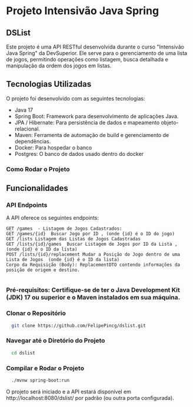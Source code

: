 
# Projeto Intensivão Java Spring
## DSList
Este projeto é uma API RESTful desenvolvida durante o curso "Intensivão Java Spring" da DevSuperior. Ele serve para o gerenciamento de uma lista de jogos, permitindo operações como listagem, busca detalhada e manipulação da ordem dos jogos em listas.

## Tecnologias Utilizadas
O projeto foi desenvolvido com as seguintes tecnologias:
- Java 17
- Spring Boot: Framework para desenvolvimento de aplicações Java.
- JPA / Hibernate: Para persistência de dados e mapeamento objeto-relacional.
- Maven: Ferramenta de automação de build e gerenciamento de dependências.
- Docker: Para hospedar o banco
- Postgres: O banco de dados usado dentro do docker
### Como Rodar o Projeto

## Funcionalidades
### API Endpoints
A API oferece os seguintes endpoints:
```
GET /games  - Listagem de Jogos Cadastrados:
GET /games/{id}  Buscar Jogo por ID , (onde {id} é o ID do jogo)
GET /lists Listagem das Listas de Jogos Cadastradas
GET /lists/{id}/games  Buscar Listagem de Jogos por ID da Lista ,  (onde {id} é o ID da lista)
POST /lists/{id}/replacement Mudar a Posição do Jogo dentro de uma Lista de Jogos  (onde {id} é o ID da lista)
Corpo da Requisição (Body): ReplacementDTO contendo informações da posição de origem e destino.


```


### Pré-requisitos: Certifique-se de ter o Java Development Kit (JDK) 17 ou superior e o Maven instalados em sua máquina.

### Clonar o Repositório

  ```bash
    git clone https://github.com/FelipePincg/dslist.git
  ```
### Navegar até o Diretório do Projeto
  ```bash
    cd dslist
  ```

### Compilar e Rodar o Projeto
  ```bash
    ./mvnw spring-boot:run
  ```

O projeto será iniciado e a API estará disponível em http://localhost:8080/dslist/ por padrão (ou outra porta configurada).


